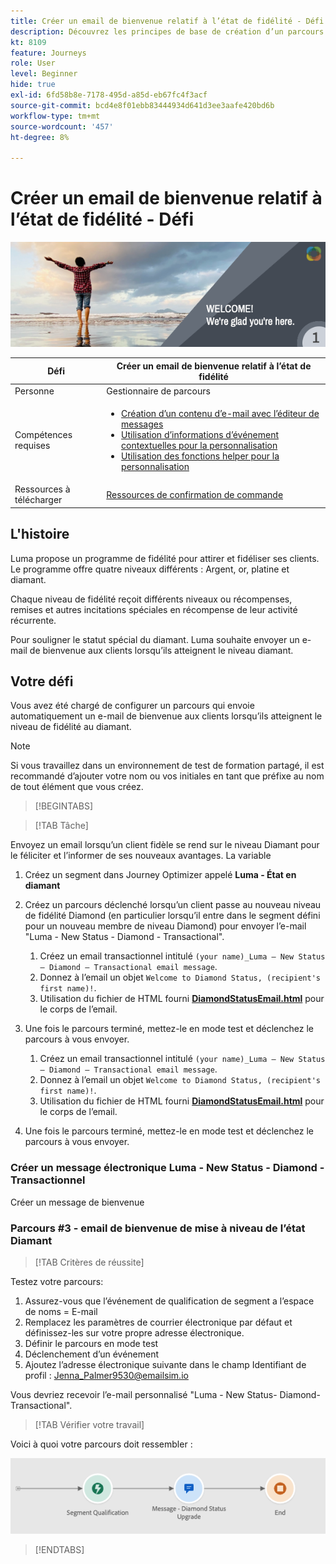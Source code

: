 ```yaml
---
title: Créer un email de bienvenue relatif à l’état de fidélité - Défi
description: Découvrez les principes de base de création d’un parcours dans la zone de travail du parcours.
kt: 8109
feature: Journeys
role: User
level: Beginner
hide: true
exl-id: 6fd58b8e-7178-495d-a85d-eb67fc4f3acf
source-git-commit: bcd4e8f01ebb83444934d641d3ee3aafe420bd6b
workflow-type: tm+mt
source-wordcount: '457'
ht-degree: 8%

---
```


# Créer un email de bienvenue relatif à l’état de fidélité - Défi

![AJO Loyalty status email de bienvenue - Bannière de défis](/help/challenges/assets/email-assets/luma-transactional-onboarding-1.png)

| Défi | Créer un email de bienvenue relatif à l’état de fidélité |
|---|---|
| Personne | Gestionnaire de parcours |
| Compétences requises | <ul><li>[Création d’un contenu d’e-mail avec l’éditeur de messages](https://experienceleague.adobe.com/docs/journey-optimizer-learn/tutorials/create-messages/create-email-content-with-the-message-editor.html?lang=en)</li> <li>[Utilisation d’informations d’événement contextuelles pour la personnalisation](https://experienceleague.adobe.com/docs/journey-optimizer-learn/tutorials/personalize-content/use-contextual-event-information-for-personalization.html?lang=en)</li><li>[Utilisation des fonctions helper pour la personnalisation](https://experienceleague.adobe.com/docs/journey-optimizer-learn/tutorials/personalize-content/use-helper-functions-for-personalization.html?lang=en)</li></ul> |
| Ressources à télécharger | [Ressources de confirmation de commande](/help/challenges/assets/email-assets/order-confirmation-assets.zip) |

## L&#39;histoire

Luma propose un programme de fidélité pour attirer et fidéliser ses clients. Le programme offre quatre niveaux différents : Argent, or, platine et diamant.

Chaque niveau de fidélité reçoit différents niveaux ou récompenses, remises et autres incitations spéciales en récompense de leur activité récurrente.

Pour souligner le statut spécial du diamant. Luma souhaite envoyer un e-mail de bienvenue aux clients lorsqu’ils atteignent le niveau diamant.

## Votre défi

Vous avez été chargé de configurer un parcours qui envoie automatiquement un e-mail de bienvenue aux clients lorsqu’ils atteignent le niveau de fidélité au diamant.

>[!NOTE]
> Si vous travaillez dans un environnement de test de formation partagé, il est recommandé d’ajouter votre nom ou vos initiales en tant que préfixe au nom de tout élément que vous créez.

>[!BEGINTABS]

>[!TAB Tâche]

Envoyez un email lorsqu’un client fidèle se rend sur le niveau Diamant pour le féliciter et l’informer de ses nouveaux avantages. La variable

1. Créez un segment dans Journey Optimizer appelé **Luma - État en diamant**
2. Créez un parcours déclenché lorsqu’un client passe au nouveau niveau de fidélité Diamond (en particulier lorsqu’il entre dans le segment défini pour un nouveau membre de niveau Diamond) pour envoyer l’e-mail &quot;Luma - New Status - Diamond - Transactional&quot;.
   1. Créez un email transactionnel intitulé `(your name)_Luma – New Status – Diamond – Transactional email message`.
   2. Donnez à l’email un objet `Welcome to Diamond Status, (recipient's first name)!`.
   3. Utilisation du fichier de HTML fourni **[DiamondStatusEmail.html](/help/challenges/assets/email-assets/DiamondStatusEmail.html)** pour le corps de l’email.
3. Une fois le parcours terminé, mettez-le en mode test et déclenchez le parcours à vous envoyer.  

   1. Créez un email transactionnel intitulé `(your name)_Luma – New Status – Diamond – Transactional email message`.
   1. Donnez à l’email un objet `Welcome to Diamond Status, (recipient's first name)!`.
   1. Utilisation du fichier de HTML fourni **[DiamondStatusEmail.html](/help/challenges/assets/email-assets/DiamondStatusEmail.html)** pour le corps de l’email.
4. Une fois le parcours terminé, mettez-le en mode test et déclenchez le parcours à vous envoyer.  

### Créer un message électronique Luma - New Status - Diamond - Transactionnel

Créer un message de bienvenue

### **Parcours #3 - email de bienvenue de mise à niveau de l’état Diamant**


>[!TAB Critères de réussite]

Testez votre parcours:

1. Assurez-vous que l’événement de qualification de segment a l’espace de noms = E-mail
1. Remplacez les paramètres de courrier électronique par défaut et définissez-les sur votre propre adresse électronique.
1. Définir le parcours en mode test
1. Déclenchement d’un événement
1. Ajoutez l’adresse électronique suivante dans le champ Identifiant de profil : Jenna_Palmer9530@emailsim.io

Vous devriez recevoir l’e-mail personnalisé &quot;Luma - New Status- Diamond-Transactional&quot;.

>[!TAB Vérifier votre travail]

Voici à quoi votre parcours doit ressembler :

![Diamond-status-upgrade-parcours](/help/challenges/assets/journey-luma-diamond-status-upgrade.png)

>[!ENDTABS]
